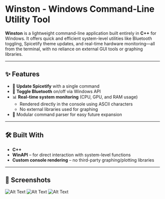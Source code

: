 # Winston - Windows Command-Line Utility Tool

**Winston** is a lightweight command-line application built entirely in **C++** for Windows. It offers quick and efficient system-level utilities like Bluetooth toggling, Spicetify theme updates, and real-time hardware monitoring—all from the terminal, with no reliance on external GUI tools or graphing libraries.

---

## ✨ Features

- 🔄 **Update Spicetify** with a single command
- 📶 **Toggle Bluetooth** on/off via Windows API
- 📊 **Real-time system monitoring** (CPU, GPU, and RAM usage)
  - Rendered directly in the console using ASCII characters
  - No external libraries used for graphing
- 🧩 Modular command parser for easy future expansion

---

## 🛠️ Built With

- **C++**
- **WinAPI** – for direct interaction with system-level functions
- **Custom console rendering** – no third-party graphing/plotting libraries

---

## 📸 Screenshots

![Alt Text](Screenshots/welcome_page)
![Alt Text](Screenshots/commands)
![Alt Text](Screenshots/task_graph)
